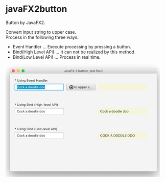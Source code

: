 # javaFX2button

Button by JavaFX2.

Convert input string to upper case.  
Process in the following three ways.

* Event Handler ... Execute processing by pressing a button.
* Bind(High Level API) ... It can not be realized by this method.
* Bind(Low Level API) ... Process in real time.

![javaFX2button](https://github.com/63rabbits/javaFX2button/blob/master/javaFX2button.png?raw=true)
